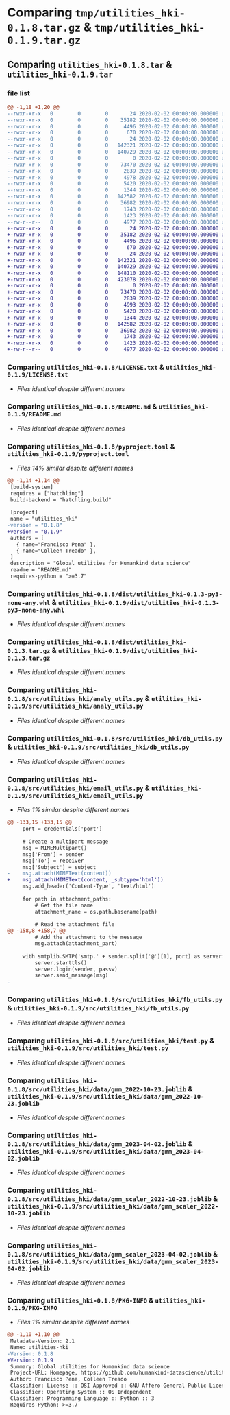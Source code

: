 # Comparing `tmp/utilities_hki-0.1.8.tar.gz` & `tmp/utilities_hki-0.1.9.tar.gz`

## Comparing `utilities_hki-0.1.8.tar` & `utilities_hki-0.1.9.tar`

### file list

```diff
@@ -1,18 +1,20 @@
--rwxr-xr-x   0        0        0       24 2020-02-02 00:00:00.000000 utilities_hki-0.1.8/.gitignore
--rwxr-xr-x   0        0        0    35182 2020-02-02 00:00:00.000000 utilities_hki-0.1.8/LICENSE.txt
--rwxr-xr-x   0        0        0     4496 2020-02-02 00:00:00.000000 utilities_hki-0.1.8/README.md
--rwxr-xr-x   0        0        0      670 2020-02-02 00:00:00.000000 utilities_hki-0.1.8/pyproject.toml
--rwxr-xr-x   0        0        0       24 2020-02-02 00:00:00.000000 utilities_hki-0.1.8/requirements.txt
--rwxr-xr-x   0        0        0   142321 2020-02-02 00:00:00.000000 utilities_hki-0.1.8/dist/utilities_hki-0.1.3-py3-none-any.whl
--rwxr-xr-x   0        0        0   140729 2020-02-02 00:00:00.000000 utilities_hki-0.1.8/dist/utilities_hki-0.1.3.tar.gz
--rwxr-xr-x   0        0        0        0 2020-02-02 00:00:00.000000 utilities_hki-0.1.8/src/utilities_hki/__init__.py
--rwxr-xr-x   0        0        0    73470 2020-02-02 00:00:00.000000 utilities_hki-0.1.8/src/utilities_hki/analy_utils.py
--rwxr-xr-x   0        0        0     2839 2020-02-02 00:00:00.000000 utilities_hki-0.1.8/src/utilities_hki/db_utils.py
--rwxr-xr-x   0        0        0     4978 2020-02-02 00:00:00.000000 utilities_hki-0.1.8/src/utilities_hki/email_utils.py
--rwxr-xr-x   0        0        0     5420 2020-02-02 00:00:00.000000 utilities_hki-0.1.8/src/utilities_hki/fb_utils.py
--rwxr-xr-x   0        0        0     1344 2020-02-02 00:00:00.000000 utilities_hki-0.1.8/src/utilities_hki/test.py
--rwxr-xr-x   0        0        0   142582 2020-02-02 00:00:00.000000 utilities_hki-0.1.8/src/utilities_hki/data/gmm_2022-10-23.joblib
--rwxr-xr-x   0        0        0    36982 2020-02-02 00:00:00.000000 utilities_hki-0.1.8/src/utilities_hki/data/gmm_2023-04-02.joblib
--rwxr-xr-x   0        0        0     1743 2020-02-02 00:00:00.000000 utilities_hki-0.1.8/src/utilities_hki/data/gmm_scaler_2022-10-23.joblib
--rwxr-xr-x   0        0        0     1423 2020-02-02 00:00:00.000000 utilities_hki-0.1.8/src/utilities_hki/data/gmm_scaler_2023-04-02.joblib
--rw-r--r--   0        0        0     4977 2020-02-02 00:00:00.000000 utilities_hki-0.1.8/PKG-INFO
+-rwxr-xr-x   0        0        0       24 2020-02-02 00:00:00.000000 utilities_hki-0.1.9/.gitignore
+-rwxr-xr-x   0        0        0    35182 2020-02-02 00:00:00.000000 utilities_hki-0.1.9/LICENSE.txt
+-rwxr-xr-x   0        0        0     4496 2020-02-02 00:00:00.000000 utilities_hki-0.1.9/README.md
+-rwxr-xr-x   0        0        0      670 2020-02-02 00:00:00.000000 utilities_hki-0.1.9/pyproject.toml
+-rwxr-xr-x   0        0        0       24 2020-02-02 00:00:00.000000 utilities_hki-0.1.9/requirements.txt
+-rwxr-xr-x   0        0        0   142321 2020-02-02 00:00:00.000000 utilities_hki-0.1.9/dist/utilities_hki-0.1.3-py3-none-any.whl
+-rwxr-xr-x   0        0        0   140729 2020-02-02 00:00:00.000000 utilities_hki-0.1.9/dist/utilities_hki-0.1.3.tar.gz
+-rwxr-xr-x   0        0        0   148110 2020-02-02 00:00:00.000000 utilities_hki-0.1.9/dist/utilities_hki-0.1.8-py3-none-any.whl
+-rwxr-xr-x   0        0        0   423078 2020-02-02 00:00:00.000000 utilities_hki-0.1.9/dist/utilities_hki-0.1.8.tar.gz
+-rwxr-xr-x   0        0        0        0 2020-02-02 00:00:00.000000 utilities_hki-0.1.9/src/utilities_hki/__init__.py
+-rwxr-xr-x   0        0        0    73470 2020-02-02 00:00:00.000000 utilities_hki-0.1.9/src/utilities_hki/analy_utils.py
+-rwxr-xr-x   0        0        0     2839 2020-02-02 00:00:00.000000 utilities_hki-0.1.9/src/utilities_hki/db_utils.py
+-rwxr-xr-x   0        0        0     4993 2020-02-02 00:00:00.000000 utilities_hki-0.1.9/src/utilities_hki/email_utils.py
+-rwxr-xr-x   0        0        0     5420 2020-02-02 00:00:00.000000 utilities_hki-0.1.9/src/utilities_hki/fb_utils.py
+-rwxr-xr-x   0        0        0     1344 2020-02-02 00:00:00.000000 utilities_hki-0.1.9/src/utilities_hki/test.py
+-rwxr-xr-x   0        0        0   142582 2020-02-02 00:00:00.000000 utilities_hki-0.1.9/src/utilities_hki/data/gmm_2022-10-23.joblib
+-rwxr-xr-x   0        0        0    36982 2020-02-02 00:00:00.000000 utilities_hki-0.1.9/src/utilities_hki/data/gmm_2023-04-02.joblib
+-rwxr-xr-x   0        0        0     1743 2020-02-02 00:00:00.000000 utilities_hki-0.1.9/src/utilities_hki/data/gmm_scaler_2022-10-23.joblib
+-rwxr-xr-x   0        0        0     1423 2020-02-02 00:00:00.000000 utilities_hki-0.1.9/src/utilities_hki/data/gmm_scaler_2023-04-02.joblib
+-rw-r--r--   0        0        0     4977 2020-02-02 00:00:00.000000 utilities_hki-0.1.9/PKG-INFO
```

### Comparing `utilities_hki-0.1.8/LICENSE.txt` & `utilities_hki-0.1.9/LICENSE.txt`

 * *Files identical despite different names*

### Comparing `utilities_hki-0.1.8/README.md` & `utilities_hki-0.1.9/README.md`

 * *Files identical despite different names*

### Comparing `utilities_hki-0.1.8/pyproject.toml` & `utilities_hki-0.1.9/pyproject.toml`

 * *Files 14% similar despite different names*

```diff
@@ -1,14 +1,14 @@
 [build-system]
 requires = ["hatchling"]
 build-backend = "hatchling.build"
 
 [project]
 name = "utilities_hki"
-version = "0.1.8"
+version = "0.1.9"
 authors = [
   { name="Francisco Pena" },
   { name="Colleen Treado" },
 ]
 description = "Global utilities for Humankind data science"
 readme = "README.md"
 requires-python = ">=3.7"
```

### Comparing `utilities_hki-0.1.8/dist/utilities_hki-0.1.3-py3-none-any.whl` & `utilities_hki-0.1.9/dist/utilities_hki-0.1.3-py3-none-any.whl`

 * *Files identical despite different names*

### Comparing `utilities_hki-0.1.8/dist/utilities_hki-0.1.3.tar.gz` & `utilities_hki-0.1.9/dist/utilities_hki-0.1.3.tar.gz`

 * *Files identical despite different names*

### Comparing `utilities_hki-0.1.8/src/utilities_hki/analy_utils.py` & `utilities_hki-0.1.9/src/utilities_hki/analy_utils.py`

 * *Files identical despite different names*

### Comparing `utilities_hki-0.1.8/src/utilities_hki/db_utils.py` & `utilities_hki-0.1.9/src/utilities_hki/db_utils.py`

 * *Files identical despite different names*

### Comparing `utilities_hki-0.1.8/src/utilities_hki/email_utils.py` & `utilities_hki-0.1.9/src/utilities_hki/email_utils.py`

 * *Files 1% similar despite different names*

```diff
@@ -133,15 +133,15 @@
     port = credentials['port']
     
     # Create a multipart message
     msg = MIMEMultipart()
     msg['From'] = sender
     msg['To'] = receiver
     msg['Subject'] = subject
-    msg.attach(MIMEText(content))
+    msg.attach(MIMEText(content, _subtype='html'))
     msg.add_header('Content-Type', 'text/html')
         
     for path in attachment_paths:
         # Get the file name
         attachment_name = os.path.basename(path)
     
         # Read the attachment file
@@ -158,8 +158,7 @@
         # Add the attachment to the message
         msg.attach(attachment_part)
 
     with smtplib.SMTP('smtp.' + sender.split('@')[1], port) as server:
         server.starttls()
         server.login(sender, passw)
         server.send_message(msg)
-
```

### Comparing `utilities_hki-0.1.8/src/utilities_hki/fb_utils.py` & `utilities_hki-0.1.9/src/utilities_hki/fb_utils.py`

 * *Files identical despite different names*

### Comparing `utilities_hki-0.1.8/src/utilities_hki/test.py` & `utilities_hki-0.1.9/src/utilities_hki/test.py`

 * *Files identical despite different names*

### Comparing `utilities_hki-0.1.8/src/utilities_hki/data/gmm_2022-10-23.joblib` & `utilities_hki-0.1.9/src/utilities_hki/data/gmm_2022-10-23.joblib`

 * *Files identical despite different names*

### Comparing `utilities_hki-0.1.8/src/utilities_hki/data/gmm_2023-04-02.joblib` & `utilities_hki-0.1.9/src/utilities_hki/data/gmm_2023-04-02.joblib`

 * *Files identical despite different names*

### Comparing `utilities_hki-0.1.8/src/utilities_hki/data/gmm_scaler_2022-10-23.joblib` & `utilities_hki-0.1.9/src/utilities_hki/data/gmm_scaler_2022-10-23.joblib`

 * *Files identical despite different names*

### Comparing `utilities_hki-0.1.8/src/utilities_hki/data/gmm_scaler_2023-04-02.joblib` & `utilities_hki-0.1.9/src/utilities_hki/data/gmm_scaler_2023-04-02.joblib`

 * *Files identical despite different names*

### Comparing `utilities_hki-0.1.8/PKG-INFO` & `utilities_hki-0.1.9/PKG-INFO`

 * *Files 1% similar despite different names*

```diff
@@ -1,10 +1,10 @@
 Metadata-Version: 2.1
 Name: utilities-hki
-Version: 0.1.8
+Version: 0.1.9
 Summary: Global utilities for Humankind data science
 Project-URL: Homepage, https://github.com/humankind-datascience/utilities-hki
 Author: Francisco Pena, Colleen Treado
 Classifier: License :: OSI Approved :: GNU Affero General Public License v3
 Classifier: Operating System :: OS Independent
 Classifier: Programming Language :: Python :: 3
 Requires-Python: >=3.7
```

